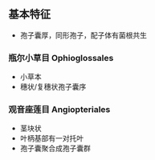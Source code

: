 ## 基本特征
- 孢子囊厚，同形孢子，配子体有菌根共生
### 瓶尔小草目 Ophioglossales
- 小草本
- 穗状/复穗状孢子囊序
### 观音座莲目 Angiopteriales
- 茎块状
- 叶柄基部有一对托叶
- 孢子囊聚合成孢子囊群

